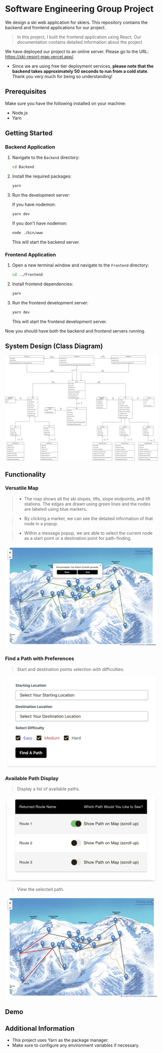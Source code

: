 # Software Engineering Group Project

We design a ski web application for skiers. This repository contains the backend and frontend applications for our project.

> In this project, I built the frontend application using React. Our documentation contains detailed information about the project.

We have deployed our project to an online server. Please go to the URL: https://ski-resort-map.vercel.app/.

- Since we are using free tier deployment services, **please note that the backend
takes approximately 50 seconds to run from a cold state**. Thank you very
much for being so understanding!

## Prerequisites

Make sure you have the following installed on your machine:

- Node.js
- Yarn

## Getting Started

### Backend Application

1. Navigate to the `Backend` directory:

    ```bash
    cd Backend
    ```

2. Install the required packages:

    ```bash
    yarn
    ```

3. Run the development server:

    If you have nodemon:

    ```bash
    yarn dev
    ```

    If you don't have nodemon:

    ```bash
    node ./bin/www
    ```

    This will start the backend server.
### Frontend Application

1. Open a new terminal window and navigate to the `Frontend` directory:

    ```bash
    cd ../Frontend
    ```

2. Install frontend dependencies:

    ```bash
    yarn
    ```

3. Run the frontend development server:

    ```bash
    yarn dev
    ```

    This will start the frontend development server.

Now you should have both the backend and frontend servers running.

## System Design (Class Diagram)

![Class Diagram](./img/class_diagram.jpg)

## Functionality

### Versatile Map

> - The map shows all the ski slopes, lifts, slope endpoints, and lift stations. The edges are drawn using green lines and the nodes are labeled using blue markers.

> - By clicking a marker, we can see the detailed information of that node in a popup.

> - Within a message popup, we are able to select the current node as a start point or a destination point for path-finding.

![Versatile Map](./img/versatile_map.png)

### Find a Path with Preferences

> Start and destination points selection with difficulties.

![Find a Path](./img/find_a_path.png)

### Available Path Display

> Display a list of available paths.

![Available Paths](./img/available_paths.png)

> View the selected path.

![Selected Paths](./img/selected_path.png)

## Demo




## Additional Information

- This project uses Yarn as the package manager.
- Make sure to configure any environment variables if necessary.
